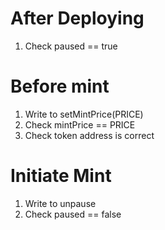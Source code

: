 # After Deploying
1. Check paused == true

# Before mint
1. Write to setMintPrice(PRICE)
2. Check mintPrice == PRICE
3. Check token address is correct

# Initiate Mint
1. Write to unpause
2. Check paused == false